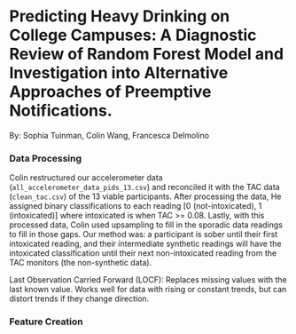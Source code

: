 # Predicting Heavy Drinking on College Campuses: A Diagnostic Review of Random Forest Model and Investigation into Alternative Approaches of Preemptive Notifications.

By: Sophia Tuinman, Colin Wang, Francesca Delmolino

### Data Processing  
Colin restructured our accelerometer data (`all_accelerometer_data_pids_13.csv`) and reconciled it with the TAC data (`clean_tac.csv`) of the 13 viable participants. After processing the data, He assigned binary classifications to each reading [0 (not-intoxicated), 1 (intoxicated)] where intoxicated is when TAC >= 0.08. Lastly, with this processed data, Colin used upsampling to fill in the sporadic data readings to fill in those gaps. Our method was: a participant is sober until their first intoxicated reading, and their intermediate synthetic readings will have the intoxicated classification until their next non-intoxicated reading from the TAC monitors (the non-synthetic data).   

Last Observation Carried Forward (LOCF): Replaces missing values with the last known value. Works well for data with rising or constant trends, but can distort trends if they change direction.

### Feature Creation
